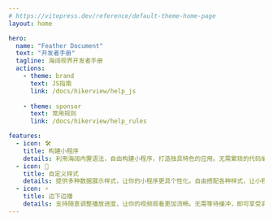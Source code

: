 ```yaml
---
# https://vitepress.dev/reference/default-theme-home-page
layout: home

hero:
  name: "Feather Document"
  text: "开发者手册"
  tagline: 海阔视界开发者手册
  actions:
    - theme: brand
      text: JS指南
      link: /docs/hikerview/help_js
      
    - theme: sponsor
      text: 常用规则
      link: /docs/hikerview/help_rules

features:
  - icon: 🛠️
    title: 构建小程序
    details: 利用海阔内置语法，自由构建小程序，打造独具特色的应用。无需繁琐的代码编写，轻松实现小程序开发
  - icon: 🎨
    title: 自定义样式
    details: 提供多种数据展示样式，让你的小程序更具个性化。自由搭配各种样式，让小程序设计更加精美。
  - icon: ⚡️
    title: 边下边播
    details: 支持随意调整播放进度，让你的视频观看更加流畅。无需等待缓冲，即可享受高质量的视频体验。
---
```


